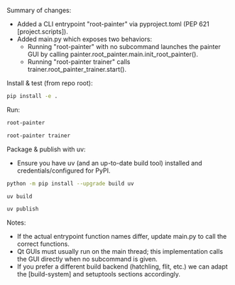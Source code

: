 Summary of changes:
- Added a CLI entrypoint "root-painter" via pyproject.toml (PEP 621 [project.scripts]).
- Added main.py which exposes two behaviors:
  - Running "root-painter" with no subcommand launches the painter GUI by calling painter.root_painter.main.init_root_painter().
  - Running "root-painter trainer" calls trainer.root_painter_trainer.start().

Install & test (from repo root):
```bash
pip install -e .
```

Run:
```bash
root-painter
```
```bash
root-painter trainer
```

Package & publish with uv:
- Ensure you have uv (and an up-to-date build tool) installed and credentials/configured for PyPI.
```bash
python -m pip install --upgrade build uv
```
```bash
uv build
```
```bash
uv publish
```

Notes:
- If the actual entrypoint function names differ, update main.py to call the correct functions.
- Qt GUIs must usually run on the main thread; this implementation calls the GUI directly when no subcommand is given.
- If you prefer a different build backend (hatchling, flit, etc.) we can adapt the [build-system] and setuptools sections accordingly.
